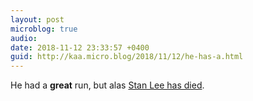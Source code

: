 ```yaml
---
layout: post
microblog: true
audio: 
date: 2018-11-12 23:33:57 +0400
guid: http://kaa.micro.blog/2018/11/12/he-has-a.html
---
```

He had a **great** run, but alas  [Stan Lee has died](http://www.comicsbeat.com/stan-lee-has-died/).
